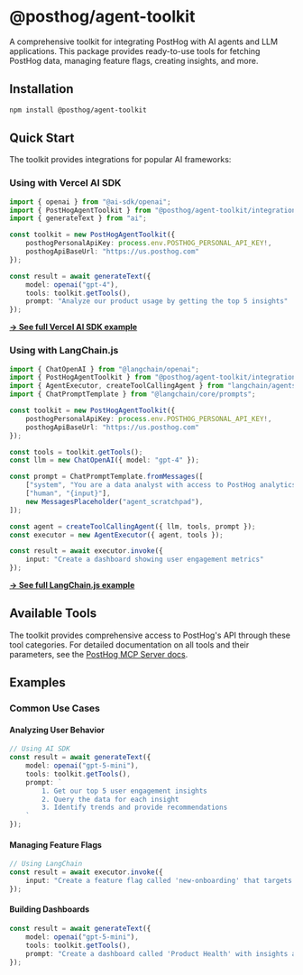 # @posthog/agent-toolkit

A comprehensive toolkit for integrating PostHog with AI agents and LLM applications. This package provides ready-to-use tools for fetching PostHog data, managing feature flags, creating insights, and more.

## Installation

```bash
npm install @posthog/agent-toolkit
```

## Quick Start

The toolkit provides integrations for popular AI frameworks:

### Using with Vercel AI SDK

```typescript
import { openai } from "@ai-sdk/openai";
import { PostHogAgentToolkit } from "@posthog/agent-toolkit/integrations/ai-sdk";
import { generateText } from "ai";

const toolkit = new PostHogAgentToolkit({
    posthogPersonalApiKey: process.env.POSTHOG_PERSONAL_API_KEY!,
    posthogApiBaseUrl: "https://us.posthog.com"
});

const result = await generateText({
    model: openai("gpt-4"),
    tools: toolkit.getTools(),
    prompt: "Analyze our product usage by getting the top 5 insights"
});
```

**[→ See full Vercel AI SDK example](../../examples/ai-sdk/)**

### Using with LangChain.js

```typescript
import { ChatOpenAI } from "@langchain/openai";
import { PostHogAgentToolkit } from "@posthog/agent-toolkit/integrations/langchain";
import { AgentExecutor, createToolCallingAgent } from "langchain/agents";
import { ChatPromptTemplate } from "@langchain/core/prompts";

const toolkit = new PostHogAgentToolkit({
    posthogPersonalApiKey: process.env.POSTHOG_PERSONAL_API_KEY!,
    posthogApiBaseUrl: "https://us.posthog.com"
});

const tools = toolkit.getTools();
const llm = new ChatOpenAI({ model: "gpt-4" });

const prompt = ChatPromptTemplate.fromMessages([
    ["system", "You are a data analyst with access to PostHog analytics"],
    ["human", "{input}"],
    new MessagesPlaceholder("agent_scratchpad"),
]);

const agent = createToolCallingAgent({ llm, tools, prompt });
const executor = new AgentExecutor({ agent, tools });

const result = await executor.invoke({
    input: "Create a dashboard showing user engagement metrics"
});
```

**[→ See full LangChain.js example](../../examples/langchain-js/)**

## Available Tools

The toolkit provides comprehensive access to PostHog's API through these tool categories. For detailed documentation on all tools and their parameters, see the [PostHog MCP Server docs](https://posthog.com/docs/model-context-protocol).

## Examples

### Common Use Cases

#### Analyzing User Behavior

```typescript
// Using AI SDK
const result = await generateText({
    model: openai("gpt-5-mini"),
    tools: toolkit.getTools(),
    prompt: `
        1. Get our top 5 user engagement insights
        2. Query the data for each insight  
        3. Identify trends and provide recommendations
    `
});
```

#### Managing Feature Flags

```typescript  
// Using LangChain
const result = await executor.invoke({
    input: "Create a feature flag called 'new-onboarding' that targets users in the US with 25% rollout"
});
```

#### Building Dashboards

```typescript
const result = await generateText({
    model: openai("gpt-5-mini"), 
    tools: toolkit.getTools(),
    prompt: "Create a dashboard called 'Product Health' with insights about user retention and feature adoption"
});
```
